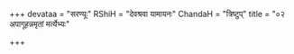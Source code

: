 +++
devataa = "सरण्यूः"
RShiH = "देवश्रवा यामायनः"
ChandaH = "त्रिष्टुप्"
title = "०२ अपागूहन्नमृतां मर्त्येभ्यः"

+++
